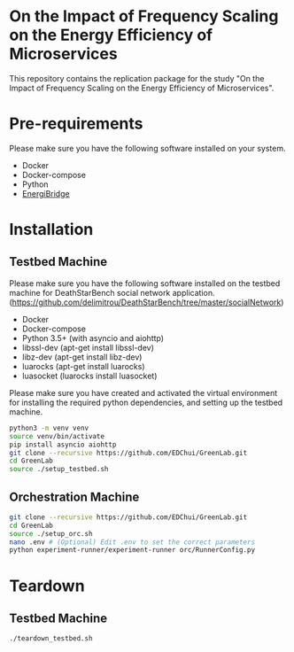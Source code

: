 # On the Impact of Frequency Scaling on the Energy Efficiency of Microservices

This repository contains the replication package for the study "On the Impact of Frequency Scaling on the Energy Efficiency of Microservices".

# Pre-requirements

Please make sure you have the following software installed on your system.

- Docker
- Docker-compose
- Python
- [EnergiBridge](https://github.com/tdurieux/EnergiBridge)

# Installation

## Testbed Machine

Please make sure you have the following software installed on the testbed machine for DeathStarBench social network application. (https://github.com/delimitrou/DeathStarBench/tree/master/socialNetwork)

- Docker
- Docker-compose
- Python 3.5+ (with asyncio and aiohttp)
- libssl-dev (apt-get install libssl-dev)
- libz-dev (apt-get install libz-dev)
- luarocks (apt-get install luarocks)
- luasocket (luarocks install luasocket)

Please make sure you have created and activated the virtual environment for installing the required python dependencies, and setting up the testbed machine.

```sh
python3 -m venv venv
source venv/bin/activate
pip install asyncio aiohttp
git clone --recursive https://github.com/EDChui/GreenLab.git
cd GreenLab
source ./setup_testbed.sh
```

## Orchestration Machine

```sh
git clone --recursive https://github.com/EDChui/GreenLab.git
cd GreenLab
source ./setup_orc.sh
nano .env # (Optional) Edit .env to set the correct parameters
python experiment-runner/experiment-runner orc/RunnerConfig.py
```

# Teardown

## Testbed Machine

```sh
./teardown_testbed.sh
```
